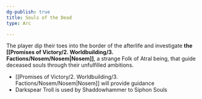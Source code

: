 ```yaml
---
dg-publish: true
title: Souls of the Dead
type: Arc

---
```






The player dip their toes into the border of the afterlife and investigate **the [[Promises of Victory/2. Worldbuilding/3. Factions/Nosem/Nosem\|Nosem]]**, a strange Folk of Atral being, that guide deceased souls through their unfulfilled ambitions.

- [[Promises of Victory/2. Worldbuilding/3. Factions/Nosem/Nosem\|Nosem]] will provide guidance
- Darkspear Troll is used by Shaddowhammer to Siphon Souls